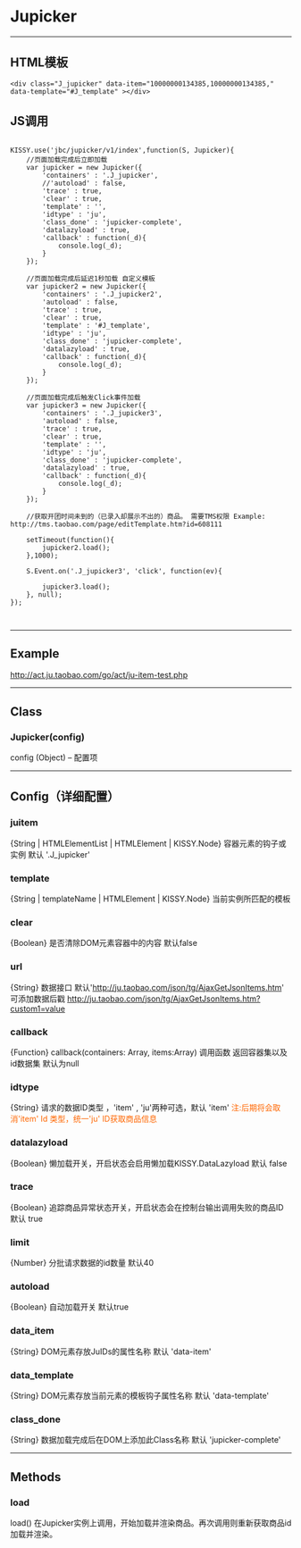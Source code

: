 # Jupicker
---
HTML模板
---
```
<div class="J_jupicker" data-item="10000000134385,10000000134385," data-template="#J_template" ></div>
```


JS调用
---
```

KISSY.use('jbc/jupicker/v1/index',function(S, Jupicker){
    //页面加载完成后立即加载
    var jupicker = new Jupicker({
        'containers' : '.J_jupicker',
        //'autoload' : false,
        'trace' : true,
        'clear' : true,
        'template' : '',
        'idtype' : 'ju',
        'class_done' : 'jupicker-complete',
        'datalazyload' : true,
        'callback' : function(_d){
            console.log(_d);
        }
    });

    //页面加载完成后延迟1秒加载 自定义模板
    var jupicker2 = new Jupicker({
        'containers' : '.J_jupicker2',
        'autoload' : false,
        'trace' : true,
        'clear' : true,
        'template' : '#J_template',
        'idtype' : 'ju',
        'class_done' : 'jupicker-complete',
        'datalazyload' : true,
        'callback' : function(_d){
            console.log(_d);
        }
    });

    //页面加载完成后触发Click事件加载
    var jupicker3 = new Jupicker({
        'containers' : '.J_jupicker3',
        'autoload' : false,
        'trace' : true,
        'clear' : true,
        'template' : '',
        'idtype' : 'ju',
        'class_done' : 'jupicker-complete',
        'datalazyload' : true,
        'callback' : function(_d){
            console.log(_d);
        }
    });

    //获取开团时间未到的（已录入却展示不出的）商品。 需要TMS权限 Example: http://tms.taobao.com/page/editTemplate.htm?id=608111

    setTimeout(function(){
        jupicker2.load();
    },1000);

    S.Event.on('.J_jupicker3', 'click', function(ev){
        
        jupicker3.load();
    }, null);
});



```

---
Example
---
  http://act.ju.taobao.com/go/act/ju-item-test.php
  <br/>

  
---
Class
---
### Jupicker(config)

config (Object) – 配置项

  

---
Config（详细配置）
---
### juitem  

  {String | HTMLElementList | HTMLElement | KISSY.Node}  容器元素的钩子或实例 默认 '.J_jupicker'


### template  

  {String | templateName | HTMLElement | KISSY.Node} 当前实例所匹配的模板


### clear

  {Boolean} 是否清除DOM元素容器中的内容 默认false


### url

  {String} 数据接口 默认'http://ju.taobao.com/json/tg/AjaxGetJsonItems.htm' 可添加数据后戳 http://ju.taobao.com/json/tg/AjaxGetJsonItems.htm?custom1=value


### callback

  {Function} callback(containers: Array, items:Array) 调用函数 返回容器集以及id数据集 默认为null


### idtype

  {String} 请求的数据ID类型 ，'item' , 'ju'两种可选，默认 'item' <span style='color:#f60'>注:后期将会取消'item' Id 类型，统一'ju' ID获取商品信息</span>

### datalazyload

  {Boolean} 懒加载开关，开启状态会启用懒加载KISSY.DataLazyload 默认 false

### trace

  {Boolean} 追踪商品异常状态开关，开启状态会在控制台输出调用失败的商品ID 默认 true

### limit

  {Number}  分批请求数据的id数量 默认40

### autoload

  {Boolean} 自动加载开关 默认true

### data_item

  {String}  DOM元素存放JuIDs的属性名称 默认 'data-item'

### data_template

  {String}  DOM元素存放当前元素的模板钩子属性名称 默认 'data-template'

### class_done

  {String} 数据加载完成后在DOM上添加此Class名称 默认 'jupicker-complete'

---
Methods
---
### load
  load()
  在Jupicker实例上调用，开始加载并渲染商品。再次调用则重新获取商品id 加载并渲染。